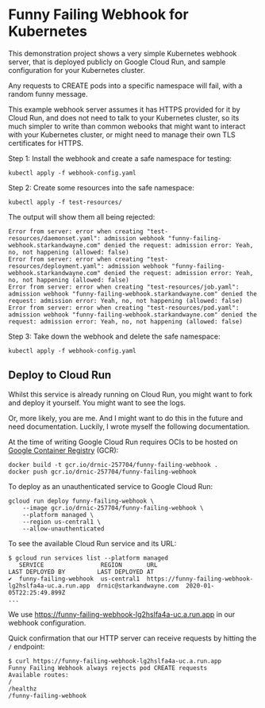 # Funny Failing Webhook for Kubernetes

This demonstration project shows a very simple Kubernetes webhook server, that is deployed publicly on Google Cloud Run, and sample configuration for your Kubernetes cluster.

Any requests to CREATE pods into a specific namespace will fail, with a random funny message.

This example webhook server assumes it has HTTPS provided for it by Cloud Run, and does not need to talk to your Kubernetes cluster, so its much simpler to write than common webooks that might want to interact with your Kubernetes cluster, or might need to manage their own TLS certificates for HTTPS.

Step 1: Install the webhook and create a safe namespace for testing:

```plain
kubectl apply -f webhook-config.yaml
```

Step 2: Create some resources into the safe namespace:

```plain
kubectl apply -f test-resources/
```

The output will show them all being rejected:

```plain
Error from server: error when creating "test-resources/daemonset.yaml": admission webhook "funny-failing-webhook.starkandwayne.com" denied the request: admission error: Yeah, no, not happening (allowed: false)
Error from server: error when creating "test-resources/deployment.yaml": admission webhook "funny-failing-webhook.starkandwayne.com" denied the request: admission error: Yeah, no, not happening (allowed: false)
Error from server: error when creating "test-resources/job.yaml": admission webhook "funny-failing-webhook.starkandwayne.com" denied the request: admission error: Yeah, no, not happening (allowed: false)
Error from server: error when creating "test-resources/pod.yaml": admission webhook "funny-failing-webhook.starkandwayne.com" denied the request: admission error: Yeah, no, not happening (allowed: false)
```

Step 3: Take down the webhook and delete the safe namespace:

```plain
kubectl apply -f webhook-config.yaml
```

## Deploy to Cloud Run

Whilst this service is already running on Cloud Run, you might want to fork and deploy it yourself. You might want to see the logs.

Or, more likely, you are me. And I might want to do this in the future and need documentation. Luckily, I wrote myself the following documentation.

At the time of writing Google Cloud Run requires OCIs to be hosted on [Google Container Registry](https://console.cloud.google.com/gcr) (GCR):

```plain
docker build -t gcr.io/drnic-257704/funny-failing-webhook .
docker push gcr.io/drnic-257704/funny-failing-webhook
```

To deploy as an unauthenticated service to Google Cloud Run:

```plain
gcloud run deploy funny-failing-webhook \
    --image gcr.io/drnic-257704/funny-failing-webhook \
    --platform managed \
    --region us-central1 \
    --allow-unauthenticated
```

To see the available Cloud Run service and its URL:

```plain
$ gcloud run services list --platform managed
   SERVICE                REGION       URL                                                    LAST DEPLOYED BY         LAST DEPLOYED AT
✔  funny-failing-webhook  us-central1  https://funny-failing-webhook-lg2hslfa4a-uc.a.run.app  drnic@starkandwayne.com  2020-01-05T22:25:49.899Z
...
```

We use https://funny-failing-webhook-lg2hslfa4a-uc.a.run.app in our webhook configuration.

Quick confirmation that our HTTP server can receive requests by hitting the `/` endpoint:

```plain
$ curl https://funny-failing-webhook-lg2hslfa4a-uc.a.run.app
Funny Failing Webhook always rejects pod CREATE requests
Available routes:
/
/healthz
/funny-failing-webhook
```
